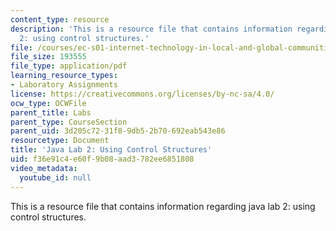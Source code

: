 ```yaml
---
content_type: resource
description: 'This is a resource file that contains information regarding java lab
  2: using control structures.'
file: /courses/ec-s01-internet-technology-in-local-and-global-communities-spring-2005-summer-2005/f36e91c4e60f9b08aad3782ee6851808_MITEC_S01S05_gradebook.pdf
file_size: 193555
file_type: application/pdf
learning_resource_types:
- Laboratory Assignments
license: https://creativecommons.org/licenses/by-nc-sa/4.0/
ocw_type: OCWFile
parent_title: Labs
parent_type: CourseSection
parent_uid: 3d205c72-31f8-9db5-2b70-692eab543e86
resourcetype: Document
title: 'Java Lab 2: Using Control Structures'
uid: f36e91c4-e60f-9b08-aad3-782ee6851808
video_metadata:
  youtube_id: null
---
```

This is a resource file that contains information regarding java lab 2: using control structures.